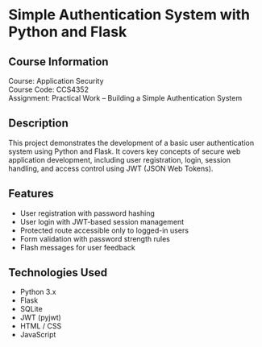 # Simple Authentication System with Python and Flask

## Course Information
Course: Application Security  
Course Code: CCS4352  
Assignment: Practical Work – Building a Simple Authentication System

## Description
This project demonstrates the development of a basic user authentication system using Python and Flask. It covers key concepts of secure web application development, including user registration, login, session handling, and access control using JWT (JSON Web Tokens).

## Features
- User registration with password hashing
- User login with JWT-based session management
- Protected route accessible only to logged-in users
- Form validation with password strength rules
- Flash messages for user feedback

## Technologies Used
- Python 3.x
- Flask
- SQLite
- JWT (pyjwt)
- HTML / CSS
- JavaScript
